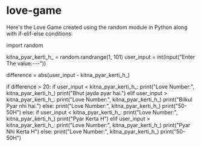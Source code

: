# love-game
Here's the Love Game created using the random module in Python along with if-elif-else conditions:



import random

kitna_pyar_kerti_h_ = random.randrange(1, 101)
user_input = int(input("Enter The value:---"))

difference = abs(user_input - kitna_pyar_kerti_h_)

if difference > 20:
    if user_input < kitna_pyar_kerti_h_:
        print("Love Number:", kitna_pyar_kerti_h_)
        print("Bhut jayda pyar hai.")
    elif user_input > kitna_pyar_kerti_h_:
        print("Love Number:", kitna_pyar_kerti_h_)
        print("Bilkul Pyar nhi hai.")
    else:
        print("Love Number:", kitna_pyar_kerti_h_)
        print("50-50H")
else:
    if user_input < kitna_pyar_kerti_h_:
        print("Love Number:", kitna_pyar_kerti_h_)
        print("Pyar Kerta H")
    elif user_input > kitna_pyar_kerti_h_:
        print("Love Number:", kitna_pyar_kerti_h_)
        print("Pyar Nhi Kerta H")
    else:
        print("Love Number:", kitna_pyar_kerti_h_)
        print("50-50H")
